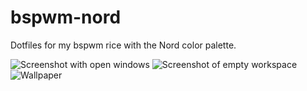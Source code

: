 # bspwm-nord
Dotfiles for my bspwm rice with the Nord color palette.

![Screenshot with open windows](https://github.com/zzipzap/bspwm-nord/blob/main/images/main.png?v=2 "Screenshot with open windows")
![Screenshot of empty workspace](https://github.com/zzipzap/bspwm-nord/blob/main/images/main2.png?v=2 "Screenshot of empty workspace")
![Wallpaper](https://github.com/zzipzap/bspwm-nord/blob/main/images/wallpaper.png "Wallpaper")
